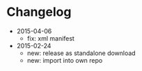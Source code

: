 # Changelog

- 2015-04-06 
  - fix: xml manifest
- 2015-02-24 
  - new: release as standalone download
  - new: import into own repo

